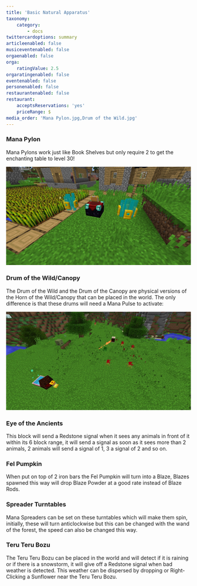 ```yaml
---
title: 'Basic Natural Apparatus'
taxonomy:
    category:
        - docs
twittercardoptions: summary
articleenabled: false
musiceventenabled: false
orgaenabled: false
orga:
    ratingValue: 2.5
orgaratingenabled: false
eventenabled: false
personenabled: false
restaurantenabled: false
restaurant:
    acceptsReservations: 'yes'
    priceRange: $
media_order: 'Mana Pylon.jpg,Drum of the Wild.jpg'
---
```


### Mana Pylon
Mana Pylons work just like Book Shelves but only require 2 to get the enchanting table to level 30!

![](Mana%20Pylon.jpg)

### Drum of the Wild/Canopy
The Drum of the Wild and the Drum of the Canopy are physical versions of the Horn of the Wild/Canopy that can be placed in the world. The only difference is that these drums will need a Mana Pulse to activate:

![](Drum%20of%20the%20Wild.jpg)

### Eye of the Ancients
This block will send a Redstone signal when it sees any animals in front of it within its 6 block range, it will send a signal as soon as it sees more than 2 animals, 2 animals will send a signal of 1, 3 a signal of 2 and so on.

### Fel Pumpkin
When put on top of 2 iron bars the Fel Pumpkin will turn into a Blaze, Blazes spawned this way will drop Blaze Powder at a good rate instead of Blaze Rods.

### Spreader Turntables
Mana Spreaders can be set on these turntables which will make them spin, initially, these will turn anticlockwise but this can be changed with the wand of the forest, the speed can also be changed this way.

### Teru Teru Bozu
The Teru Teru Bozu can be placed in the world and will detect if it is raining or if there is a snowstorm, it will give off a Redstone signal when bad weather is detected. This weather can be dispersed by dropping or Right-Clicking a Sunflower near the Teru Teru Bozu.

